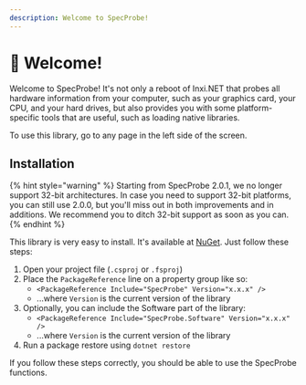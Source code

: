 ```yaml
---
description: Welcome to SpecProbe!
---
```


# 👋 Welcome!

Welcome to SpecProbe! It's not only a reboot of Inxi.NET that probes all hardware information from your computer, such as your graphics card, your CPU, and your hard drives, but also provides you with some platform-specific tools that are useful, such as loading native libraries.

To use this library, go to any page in the left side of the screen.

## Installation

{% hint style="warning" %}
Starting from SpecProbe 2.0.1, we no longer support 32-bit architectures. In case you need to support 32-bit platforms, you can still use 2.0.0, but you'll miss out in both improvements and in additions. We recommend you to ditch 32-bit support as soon as you can.
{% endhint %}

This library is very easy to install. It's available at [NuGet](https://www.nuget.org/packages/SpecProbe/). Just follow these steps:

1. Open your project file (`.csproj` or `.fsproj`)
2. Place the `PackageReference` line on a property group like so:
   * `<PackageReference Include="SpecProbe" Version="x.x.x" />`
   * ...where `Version` is the current version of the library
3. Optionally, you can include the Software part of the library:
   * `<PackageReference Include="SpecProbe.Software" Version="x.x.x" />`
   * ...where `Version` is the current version of the library
4. Run a package restore using `dotnet restore`

If you follow these steps correctly, you should be able to use the SpecProbe functions.
